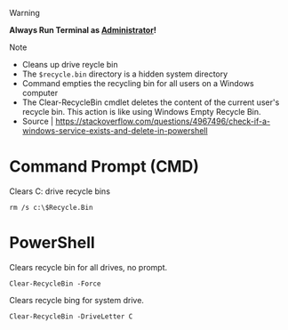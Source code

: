 > [!WARNING]
> **Always Run Terminal as <ins>Administrator</ins>!**

> [!NOTE]
> - Cleans up drive reycle bin
> - The `$recycle.bin` directory is a hidden system directory
> - Command empties the recycling bin for all users on a Windows computer
> - The Clear-RecycleBin cmdlet deletes the content of the current user's recycle bin. This action is like using Windows Empty Recycle Bin.
> - Source | https://stackoverflow.com/questions/4967496/check-if-a-windows-service-exists-and-delete-in-powershell      

# Command Prompt (CMD)
Clears C: drive recycle bins
```
rm /s c:\$Recycle.Bin 
```

# PowerShell
Clears recycle bin for all drives, no prompt.
```
Clear-RecycleBin -Force
```

Clears recycle bing for system drive.
```
Clear-RecycleBin -DriveLetter C
```


